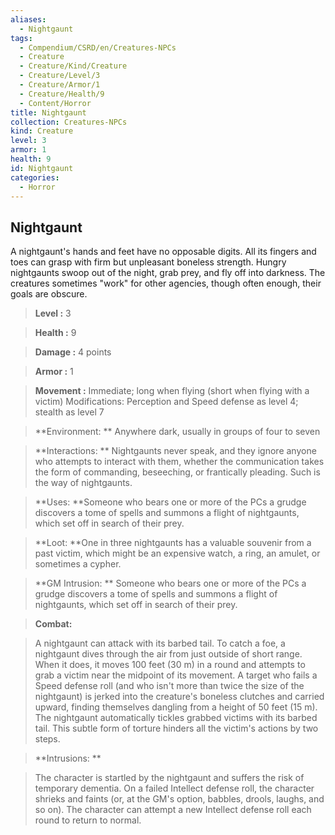 ```yaml
---
aliases:
  - Nightgaunt
tags:
  - Compendium/CSRD/en/Creatures-NPCs
  - Creature
  - Creature/Kind/Creature
  - Creature/Level/3
  - Creature/Armor/1
  - Creature/Health/9
  - Content/Horror
title: Nightgaunt
collection: Creatures-NPCs
kind: Creature
level: 3
armor: 1
health: 9
id: Nightgaunt
categories:
  - Horror
---
```

## Nightgaunt    
A nightgaunt's hands and feet have no opposable digits. All its fingers and toes can grasp with firm but unpleasant boneless strength. Hungry nightgaunts swoop out of the night, grab prey, and fly off into darkness. The creatures sometimes "work" for other agencies, though often enough, their goals are obscure.    
  
    
> **Level :** 3    
> **Health :** 9    
> **Damage :** 4 points    
> **Armor :** 1    
> **Movement :** Immediate; long when flying (short when flying with a victim) Modifications: Perception and Speed defense as level 4; stealth as level 7    
> **Environment: ** Anywhere dark, usually in groups of four to seven    
> **Interactions: ** Nightgaunts never speak, and they ignore anyone who attempts to interact with them, whether the communication takes the form of commanding, beseeching, or frantically pleading. Such is the way of nightgaunts.    
> **Uses: **Someone who bears one or more of the PCs a grudge discovers a tome of spells and summons a flight of nightgaunts, which set off in search of their prey.    
> **Loot: **One in three nightgaunts has a valuable souvenir from a past victim, which might be an expensive watch, a ring, an amulet, or sometimes a cypher.    
> **GM Intrusion: ** Someone who bears one or more of the PCs a grudge discovers a tome of spells and summons a flight of nightgaunts, which set off in search of their prey.    
  
> **Combat:**   
> A nightgaunt can attack with its barbed tail. To catch a foe, a nightgaunt dives through the air from just outside of short range. When it does, it moves 100 feet (30 m) in a round and attempts to grab a victim near the midpoint of its movement. A target who fails a Speed defense roll (and who isn't more than twice the size of the nightgaunt) is jerked into the creature's boneless clutches and carried upward, finding themselves dangling from a height of 50 feet (15 m). The nightgaunt automatically tickles grabbed victims with its barbed tail. This subtle form of torture hinders all the victim's actions by two steps.    
    
  
> **Intrusions: **   
> The character is startled by the nightgaunt and suffers the risk of temporary dementia. On a failed Intellect defense roll, the character shrieks and faints (or, at the GM's option, babbles, drools, laughs, and so on). The character can attempt a new Intellect defense roll each round to return to normal.    
